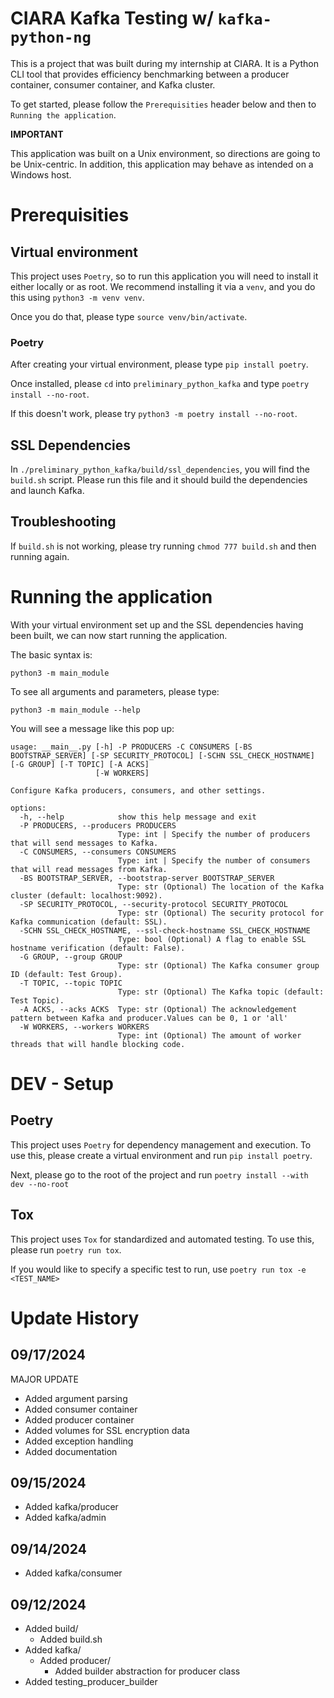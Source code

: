 # CIARA Kafka Testing w/ `kafka-python-ng`

This is a project that was built during my internship at CIARA. It is a Python CLI tool that provides efficiency benchmarking between a producer container, consumer container, and Kafka cluster.

To get started, please follow the `Prerequisities` header below and then to `Running the application`.

**IMPORTANT**

This application was built on a Unix environment, so directions are going to be Unix-centric. In addition, this application may behave as intended on a Windows host.

# Prerequisities

## Virtual environment

This project uses `Poetry`, so to run this application you will need to install it either locally or as root. We recommend installing it via a `venv`, and you do this using `python3 -m venv venv`.

Once you do that, please type `source venv/bin/activate`.

### Poetry

After creating your virtual environment, please type `pip install poetry`.

Once installed, please `cd` into `preliminary_python_kafka` and type `poetry install --no-root`.

If this doesn't work, please try `python3 -m poetry install --no-root`.

## SSL Dependencies

In `./preliminary_python_kafka/build/ssl_dependencies`, you will find the `build.sh` script. Please run this file and it should build the dependencies and launch Kafka.

## Troubleshooting

If `build.sh` is not working, please try running `chmod 777 build.sh` and then running again.

# Running the application

With your virtual environment set up and the SSL dependencies having been built, we can now start running the application.

The basic syntax is:

```
python3 -m main_module
```

To see all arguments and parameters, please type:

```
python3 -m main_module --help
```

You will see a message like this pop up:

```
usage: __main__.py [-h] -P PRODUCERS -C CONSUMERS [-BS BOOTSTRAP_SERVER] [-SP SECURITY_PROTOCOL] [-SCHN SSL_CHECK_HOSTNAME] [-G GROUP] [-T TOPIC] [-A ACKS]
                   [-W WORKERS]

Configure Kafka producers, consumers, and other settings.

options:
  -h, --help            show this help message and exit
  -P PRODUCERS, --producers PRODUCERS
                        Type: int | Specify the number of producers that will send messages to Kafka.
  -C CONSUMERS, --consumers CONSUMERS
                        Type: int | Specify the number of consumers that will read messages from Kafka.
  -BS BOOTSTRAP_SERVER, --bootstrap-server BOOTSTRAP_SERVER
                        Type: str (Optional) The location of the Kafka cluster (default: localhost:9092).
  -SP SECURITY_PROTOCOL, --security-protocol SECURITY_PROTOCOL
                        Type: str (Optional) The security protocol for Kafka communication (default: SSL).
  -SCHN SSL_CHECK_HOSTNAME, --ssl-check-hostname SSL_CHECK_HOSTNAME
                        Type: bool (Optional) A flag to enable SSL hostname verification (default: False).
  -G GROUP, --group GROUP
                        Type: str (Optional) The Kafka consumer group ID (default: Test Group).
  -T TOPIC, --topic TOPIC
                        Type: str (Optional) The Kafka topic (default: Test Topic).
  -A ACKS, --acks ACKS  Type: str (Optional) The acknowledgement pattern between Kafka and producer.Values can be 0, 1 or 'all'
  -W WORKERS, --workers WORKERS
                        Type: int (Optional) The amount of worker threads that will handle blocking code.
```

# DEV - Setup

## Poetry

This project uses `Poetry` for dependency management and execution. To use this, please create a virtual environment and run `pip install poetry`.

Next, please go to the root of the project and run `poetry install --with dev --no-root`

## Tox

This project uses `Tox` for standardized and automated testing. To use this, please run `poetry run tox`.

If you would like to specify a specific test to run, use `poetry run tox -e <TEST_NAME>`

# Update History

## 09/17/2024

MAJOR UPDATE

- Added argument parsing
- Added consumer container
- Added producer container
- Added volumes for SSL encryption data
- Added exception handling
- Added documentation

## 09/15/2024

- Added kafka/producer
- Added kafka/admin

## 09/14/2024

- Added kafka/consumer

## 09/12/2024

- Added build/
    - Added build.sh
- Added kafka/
    - Added producer/
        - Added builder abstraction for producer class
- Added testing_producer_builder
